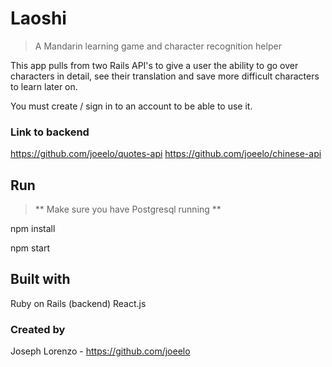 # Laoshi

> A Mandarin learning game and character recognition helper

This app pulls from two Rails API's to give a user the ability to go over characters in detail, see their translation and save more difficult characters to learn later on. 

You must create / sign in to an account to be able to use it. 

### Link to backend
https://github.com/joeelo/quotes-api
https://github.com/joeelo/chinese-api

## Run 
>** Make sure you have Postgresql running **

npm install 

npm start 

## Built with
Ruby on Rails (backend)
React.js 

### Created by 
Joseph Lorenzo - https://github.com/joeelo


